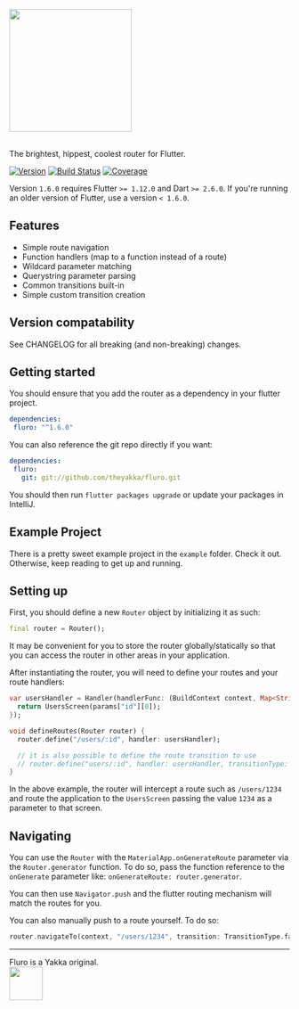 <img src="https://storage.googleapis.com/product-logos/logo_fluro.png" width="220">
<br/><br/>

The brightest, hippest, coolest router for Flutter.

[![Version](https://img.shields.io/badge/version-1.6.0-blue.svg)](https://pub.dartlang.org/packages/fluro)
[![Build Status](https://travis-ci.org/theyakka/fluro.svg?branch=master)](https://travis-ci.org/theyakka/fluro)
[![Coverage](https://codecov.io/gh/theyakka/fluro/branch/master/graph/badge.svg)](https://codecov.io/gh/theyakka/fluro)

Version `1.6.0` requires Flutter `>= 1.12.0` and Dart `>= 2.6.0`. If you're running an older version of Flutter, use a version `< 1.6.0`.

## Features

- Simple route navigation
- Function handlers (map to a function instead of a route)
- Wildcard parameter matching
- Querystring parameter parsing
- Common transitions built-in
- Simple custom transition creation

## Version compatability

See CHANGELOG for all breaking (and non-breaking) changes.

## Getting started

You should ensure that you add the router as a dependency in your flutter project.
```yaml
dependencies:
 fluro: "^1.6.0"
```

You can also reference the git repo directly if you want:
```yaml
dependencies:
 fluro:
   git: git://github.com/theyakka/fluro.git
```


You should then run `flutter packages upgrade` or update your packages in IntelliJ.

## Example Project

There is a pretty sweet example project in the `example` folder. Check it out. Otherwise, keep reading to get up and running.

## Setting up

First, you should define a new `Router` object by initializing it as such:
```dart
final router = Router();
```
It may be convenient for you to store the router globally/statically so that
you can access the router in other areas in your application.

After instantiating the router, you will need to define your routes and your route handlers:
```dart
var usersHandler = Handler(handlerFunc: (BuildContext context, Map<String, dynamic> params) {
  return UsersScreen(params["id"][0]);
});

void defineRoutes(Router router) {
  router.define("/users/:id", handler: usersHandler);

  // it is also possible to define the route transition to use
  // router.define("users/:id", handler: usersHandler, transitionType: TransitionType.inFromLeft);
}
```

In the above example, the router will intercept a route such as
`/users/1234` and route the application to the `UsersScreen` passing
the value `1234` as a parameter to that screen.

## Navigating

You can use the `Router` with the `MaterialApp.onGenerateRoute` parameter
via the `Router.generator` function. To do so, pass the function reference to
the `onGenerate` parameter like: `onGenerateRoute: router.generator`.

You can then use `Navigator.push` and the flutter routing mechanism will match the routes
for you.

You can also manually push to a route yourself. To do so:

```dart
router.navigateTo(context, "/users/1234", transition: TransitionType.fadeIn);
```

<hr/>
Fluro is a Yakka original.
<br/>
<a href="https://theyakka.com" target="_yakka">
<img src="https://storage.googleapis.com/yakka-logos/logo_wordmark.png"
  width="60"></a>
